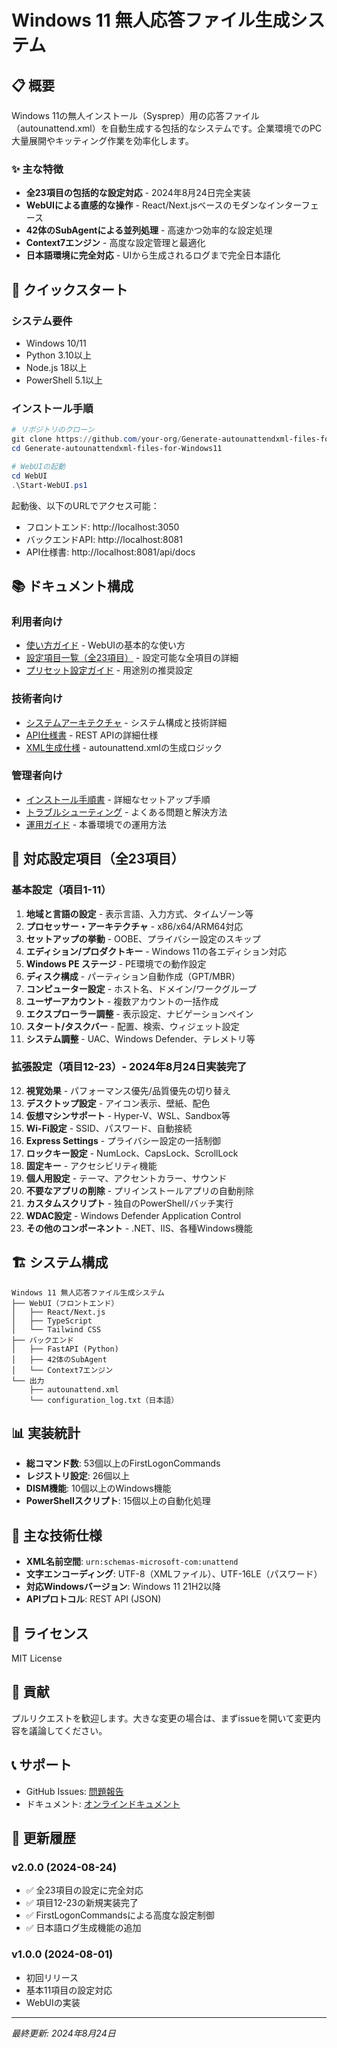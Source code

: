 # Windows 11 無人応答ファイル生成システム

## 📋 概要

Windows 11の無人インストール（Sysprep）用の応答ファイル（autounattend.xml）を自動生成する包括的なシステムです。企業環境でのPC大量展開やキッティング作業を効率化します。

### ✨ 主な特徴

- **全23項目の包括的な設定対応** - 2024年8月24日完全実装
- **WebUIによる直感的な操作** - React/Next.jsベースのモダンなインターフェース
- **42体のSubAgentによる並列処理** - 高速かつ効率的な設定処理
- **Context7エンジン** - 高度な設定管理と最適化
- **日本語環境に完全対応** - UIから生成されるログまで完全日本語化

## 🚀 クイックスタート

### システム要件

- Windows 10/11
- Python 3.10以上
- Node.js 18以上
- PowerShell 5.1以上

### インストール手順

```powershell
# リポジトリのクローン
git clone https://github.com/your-org/Generate-autounattendxml-files-for-Windows11.git
cd Generate-autounattendxml-files-for-Windows11

# WebUIの起動
cd WebUI
.\Start-WebUI.ps1
```

起動後、以下のURLでアクセス可能：
- フロントエンド: http://localhost:3050
- バックエンドAPI: http://localhost:8081
- API仕様書: http://localhost:8081/api/docs

## 📚 ドキュメント構成

### 利用者向け
- [使い方ガイド](./XML-Document-WebUIversion/利用ガイド/使い方ガイド.md) - WebUIの基本的な使い方
- [設定項目一覧（全23項目）](./設定項目一覧_全23項目.md) - 設定可能な全項目の詳細
- [プリセット設定ガイド](./プリセット設定ガイド.md) - 用途別の推奨設定

### 技術者向け
- [システムアーキテクチャ](./システムアーキテクチャ.md) - システム構成と技術詳細
- [API仕様書](./API仕様書.md) - REST APIの詳細仕様
- [XML生成仕様](./XML生成仕様.md) - autounattend.xmlの生成ロジック

### 管理者向け
- [インストール手順書](./インストール手順書.md) - 詳細なセットアップ手順
- [トラブルシューティング](./トラブルシューティングガイド.md) - よくある問題と解決方法
- [運用ガイド](./運用ガイド.md) - 本番環境での運用方法

## 🎯 対応設定項目（全23項目）

### 基本設定（項目1-11）
1. **地域と言語の設定** - 表示言語、入力方式、タイムゾーン等
2. **プロセッサー・アーキテクチャ** - x86/x64/ARM64対応
3. **セットアップの挙動** - OOBE、プライバシー設定のスキップ
4. **エディション/プロダクトキー** - Windows 11の各エディション対応
5. **Windows PE ステージ** - PE環境での動作設定
6. **ディスク構成** - パーティション自動作成（GPT/MBR）
7. **コンピューター設定** - ホスト名、ドメイン/ワークグループ
8. **ユーザーアカウント** - 複数アカウントの一括作成
9. **エクスプローラー調整** - 表示設定、ナビゲーションペイン
10. **スタート/タスクバー** - 配置、検索、ウィジェット設定
11. **システム調整** - UAC、Windows Defender、テレメトリ等

### 拡張設定（項目12-23）- 2024年8月24日実装完了
12. **視覚効果** - パフォーマンス優先/品質優先の切り替え
13. **デスクトップ設定** - アイコン表示、壁紙、配色
14. **仮想マシンサポート** - Hyper-V、WSL、Sandbox等
15. **Wi-Fi設定** - SSID、パスワード、自動接続
16. **Express Settings** - プライバシー設定の一括制御
17. **ロックキー設定** - NumLock、CapsLock、ScrollLock
18. **固定キー** - アクセシビリティ機能
19. **個人用設定** - テーマ、アクセントカラー、サウンド
20. **不要なアプリの削除** - プリインストールアプリの自動削除
21. **カスタムスクリプト** - 独自のPowerShell/バッチ実行
22. **WDAC設定** - Windows Defender Application Control
23. **その他のコンポーネント** - .NET、IIS、各種Windows機能

## 🏗️ システム構成

```
Windows 11 無人応答ファイル生成システム
├── WebUI（フロントエンド）
│   ├── React/Next.js
│   ├── TypeScript
│   └── Tailwind CSS
├── バックエンド
│   ├── FastAPI (Python)
│   ├── 42体のSubAgent
│   └── Context7エンジン
└── 出力
    ├── autounattend.xml
    └── configuration_log.txt（日本語）
```

## 📊 実装統計

- **総コマンド数**: 53個以上のFirstLogonCommands
- **レジストリ設定**: 26個以上
- **DISM機能**: 10個以上のWindows機能
- **PowerShellスクリプト**: 15個以上の自動化処理

## 🔧 主な技術仕様

- **XML名前空間**: `urn:schemas-microsoft-com:unattend`
- **文字エンコーディング**: UTF-8（XMLファイル）、UTF-16LE（パスワード）
- **対応Windowsバージョン**: Windows 11 21H2以降
- **APIプロトコル**: REST API (JSON)

## 📝 ライセンス

MIT License

## 🤝 貢献

プルリクエストを歓迎します。大きな変更の場合は、まずissueを開いて変更内容を議論してください。

## 📞 サポート

- GitHub Issues: [問題報告](https://github.com/your-org/repo/issues)
- ドキュメント: [オンラインドキュメント](./README.md)

## 🎉 更新履歴

### v2.0.0 (2024-08-24)
- ✅ 全23項目の設定に完全対応
- ✅ 項目12-23の新規実装完了
- ✅ FirstLogonCommandsによる高度な設定制御
- ✅ 日本語ログ生成機能の追加

### v1.0.0 (2024-08-01)
- 初回リリース
- 基本11項目の設定対応
- WebUIの実装

---

*最終更新: 2024年8月24日*